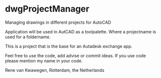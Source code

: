 # dwgProjectManager
Managing drawings in different projects for AutoCAD

Application will be used in AutCAD as a toolpalette. Where a projectname is used for a foldername.

This is a project that is the base for an Autadesk exchange app.

Feel free to use the code, add advise or commit ideas. If you use code please mention my name in your code.

Rene van Kwawegen, Rotterdam, the Netherlands
